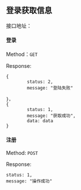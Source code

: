 ## 登录获取信息

接口地址：

#### 登录

Method：`GET`

Response:  

```
{
		status: 2,
		message: "登陆失败"

}，
{
		status: 1,
		message: "获取成功",
		data: data
}
```

#### 注册

Method: `POST`

Response:

```
status: 1,
message: "操作成功"
```




